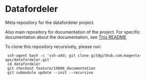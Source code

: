 Datafordeler
============

Meta repository for the datafordeler project.

Also main repository for documentation of the project.
For specific documentation about the documentation, see [This README](docs/README.md)

To clone this repository recursively, please run:

     ssh-agent bash -c 'ssh-add; git clone git@github.com:magenta-aps/datafordeler.git'
     cd datafordeler
     git checkout feature/19886_documentation
     git submodule update --init --recursive
